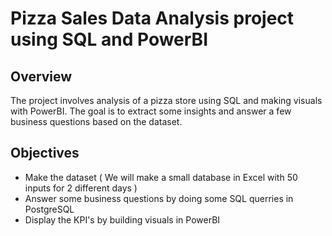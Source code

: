 # Pizza Sales Data Analysis project using SQL and PowerBI
## Overview
The project involves analysis of a pizza store using SQL and making visuals with PowerBI. The goal is to extract some insights and answer a few business questions based on the dataset. 
## Objectives
- Make the dataset ( We will make a small database in Excel with 50 inputs for 2 different days )
- Answer some business questions by doing some SQL querries in PostgreSQL
- Display the KPI's by building visuals in PowerBI
